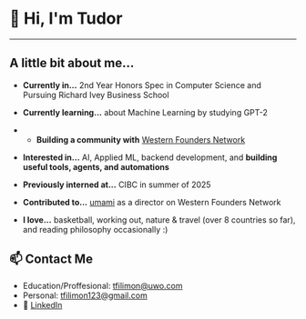 # 👋 Hi, I'm Tudor 
---

## A little bit about me...
- **Currently in...** 2nd Year Honors Spec in Computer Science and Pursuing Richard Ivey Business School

  
- **Currently learning...** about Machine Learning by studying GPT-2
  

- - **Building a community with** [Western Founders Network](https://www.foundersnetwork.ca/)

  
- **Interested in...** AI, Applied ML, backend development, and **building useful tools, agents, and automations**

  
- **Previously interned at...** CIBC in summer of 2025

  
- **Contributed to...** [umami](https://github.com/tudor-filimon/umami) as a director on Western Founders Network

  
- **I love...** basketball, working out, nature & travel (over 8 countries so far), and reading philosophy occasionally :)


## 📫 Contact Me  
- Education/Proffesional: tfilimon@uwo.com
- Personal: tfilimon123@gmail.com
- 💼 [LinkedIn](https://www.linkedin.com/in/tudor-filimon/)  


